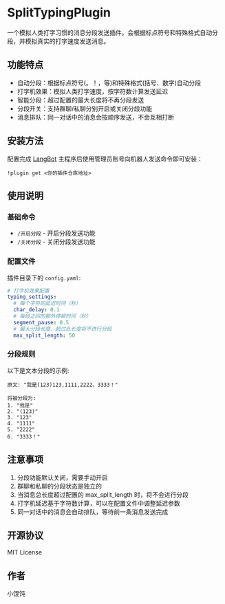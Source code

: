 # SplitTypingPlugin

一个模拟人类打字习惯的消息分段发送插件。会根据标点符号和特殊格式自动分段，并模拟真实的打字速度发送消息。

## 功能特点

- 自动分段：根据标点符号(。！，等)和特殊格式(括号、数字)自动分段
- 打字机效果：模拟人类打字速度，按字符数计算发送延迟
- 智能分段：超过配置的最大长度将不再分段发送
- 分段开关：支持群聊/私聊分别开启或关闭分段功能
- 消息排队：同一对话中的消息会按顺序发送，不会互相打断

## 安装方法

配置完成 [LangBot](https://github.com/RockChinQ/LangBot) 主程序后使用管理员账号向机器人发送命令即可安装：

```
!plugin get <你的插件仓库地址>
```

## 使用说明

### 基础命令
- `/开启分段` - 开启分段发送功能
- `/关闭分段` - 关闭分段发送功能

### 配置文件

插件目录下的 `config.yaml`:

```yaml
# 打字机效果配置
typing_settings:
  # 每个字符的延迟时间（秒）
  char_delay: 0.1
  # 每段之间的额外停顿时间（秒）
  segment_pause: 0.5
  # 最大分段长度，超过此长度将不进行分段
  max_split_length: 50
```

### 分段规则

以下是文本分段的示例:
```
原文: "我是(123)123,1111,2222。3333！"

将被分段为:
1. "我是"
2. "(123)"
3. "123"
4. "1111"
5. "2222"
6. "3333！"
```

## 注意事项

1. 分段功能默认关闭，需要手动开启
2. 群聊和私聊的分段状态是独立的
3. 当消息总长度超过配置的 max_split_length 时，将不会进行分段
4. 打字机延迟基于字符数计算，可以在配置文件中调整延迟参数
5. 同一对话中的消息会自动排队，等待前一条消息发送完成

## 开源协议

MIT License

## 作者

小馄饨